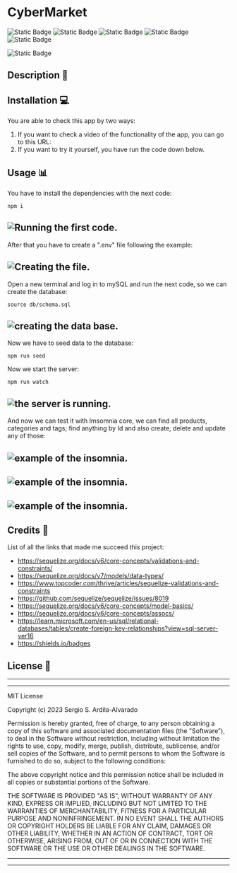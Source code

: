 # CyberMarket
![Static Badge](https://img.shields.io/badge/JavaScript-F7DF1E?style=for-the-badge&logo=javascript&labelColor=black)
![Static Badge](https://img.shields.io/badge/MySQL%20-%20%234479A1?style=for-the-badge&logo=mysql&logoColor=%234479A1&labelColor=white)
![Static Badge](https://img.shields.io/badge/Node.js-%23339933?style=for-the-badge&logo=node.js&labelColor=black)
![Static Badge](https://img.shields.io/badge/sequelize%20-%20%2352B0E7?style=for-the-badge&logo=sequelize&labelColor=black)
![Static Badge](https://img.shields.io/badge/insomnia%20-%20%234000BF?style=for-the-badge&logo=insomnia&labelColor=black)


![Static Badge](https://img.shields.io/badge/MIT-%2316A5F3?style=for-the-badge&label=License)

## Description  :bookmark_tabs:


## Installation :computer:

You are able to check this app by two ways:

 1. If you want to check a video of the functionality of the app, you can go to this URL: 
 2. If you want to try it yourself, you have run the code down below.

## Usage :bar_chart:

You have to install the dependencies with the next code:
    
    npm i

 ![Running the first code.](images/cybermarket1.png)
 ---
After that you have to create a ".env" file following the example:

 ![Creating the file.](images/cybermarket2.png)
 ---
Open a new terminal and log in to mySQL and run the next code, so we can create the database:

    source db/schema.sql

 ![creating the data base.](images/cybermarket3.png)
 ---
Now we have to seed data to the database:

    npm run seed
    
    
Now we start the server:

    npm run watch
    

 ![the server is running.](images/cybermarket4.png)
 ---
And now we can test it with Imsomnia core, we can find all products, categories and tags; find anything by Id and also create, delete and update any of those:

![example of the insomnia.](images/cybermarket5.png)
 ---
 ![example of the insomnia.](images/cybermarket6.png)
 ---
 ![example of the insomnia.](images/cybermarket7.png)
 ---
## Credits :email:

List of all the links that made me succeed this project:
- https://sequelize.org/docs/v6/core-concepts/validations-and-constraints/
- https://sequelize.org/docs/v7/models/data-types/
- https://www.topcoder.com/thrive/articles/sequelize-validations-and-constraints
- https://github.com/sequelize/sequelize/issues/8019
- https://sequelize.org/docs/v6/core-concepts/model-basics/
- https://sequelize.org/docs/v6/core-concepts/assocs/
- https://learn.microsoft.com/en-us/sql/relational-databases/tables/create-foreign-key-relationships?view=sql-server-ver16
- https://shields.io/badges

## License :memo:
---
---
MIT License

Copyright (c) 2023 Sergio S. Ardila-Alvarado

Permission is hereby granted, free of charge, to any person obtaining a copy
of this software and associated documentation files (the "Software"), to deal
in the Software without restriction, including without limitation the rights
to use, copy, modify, merge, publish, distribute, sublicense, and/or sell
copies of the Software, and to permit persons to whom the Software is
furnished to do so, subject to the following conditions:

The above copyright notice and this permission notice shall be included in all
copies or substantial portions of the Software.

THE SOFTWARE IS PROVIDED "AS IS", WITHOUT WARRANTY OF ANY KIND, EXPRESS OR
IMPLIED, INCLUDING BUT NOT LIMITED TO THE WARRANTIES OF MERCHANTABILITY,
FITNESS FOR A PARTICULAR PURPOSE AND NONINFRINGEMENT. IN NO EVENT SHALL THE
AUTHORS OR COPYRIGHT HOLDERS BE LIABLE FOR ANY CLAIM, DAMAGES OR OTHER
LIABILITY, WHETHER IN AN ACTION OF CONTRACT, TORT OR OTHERWISE, ARISING FROM,
OUT OF OR IN CONNECTION WITH THE SOFTWARE OR THE USE OR OTHER DEALINGS IN THE
SOFTWARE.

---
---
